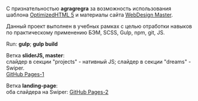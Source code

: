 <p>С признательностью <strong>agragregra</strong> за возможность использования шаблона <a href="https://github.com/agragregra/OptimizedHTML-5">OptimizedHTML 5</a> и материалы сайта <a href="https://webdesign-master.ru/">WebDesign Master</a>.</p>
<p>Данный проект выполнен в учебных рамках с целью отработки навыков по практическому применению БЭМ, SCSS, Gulp, npm, git, JS.</p>
<p>Run: <strong>gulp</strong>; <strong>gulp build</strong></p>

[comment]: <> (<p>Отработка навыков разработки на JavaScript</p>)
<p>Ветка <b>sliderJS, master</b>:<br>слайдер в секции "projects"  - нативный JS; слайдер в секции "dreams"  - Swiper.<br><a href="https://saals.github.io/rdp-dist-sliderJS/">GitHub Pages-1</a></p>

<p>Ветка <b>landing-page</b>:<br>оба слайдера на Swiper: <a href="https://saals.github.io/rdp-dist/">GitHub Pages-2</a></p>
